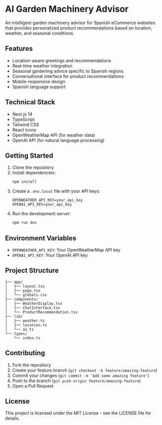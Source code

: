 # AI Garden Machinery Advisor

An intelligent garden machinery advisor for Spanish eCommerce websites that provides personalized product recommendations based on location, weather, and seasonal conditions.

## Features

- Location-aware greetings and recommendations
- Real-time weather integration
- Seasonal gardening advice specific to Spanish regions
- Conversational interface for product recommendations
- Mobile-responsive design
- Spanish language support

## Technical Stack

- Next.js 14
- TypeScript
- Tailwind CSS
- React Icons
- OpenWeatherMap API (for weather data)
- OpenAI API (for natural language processing)

## Getting Started

1. Clone the repository
2. Install dependencies:
   ```bash
   npm install
   ```
3. Create a `.env.local` file with your API keys:
   ```
   OPENWEATHER_API_KEY=your_api_key
   OPENAI_API_KEY=your_api_key
   ```
4. Run the development server:
   ```bash
   npm run dev
   ```

## Environment Variables

- `OPENWEATHER_API_KEY`: Your OpenWeatherMap API key
- `OPENAI_API_KEY`: Your OpenAI API key

## Project Structure

```
├── app/
│   ├── layout.tsx
│   ├── page.tsx
│   └── globals.css
├── components/
│   ├── WeatherDisplay.tsx
│   ├── ChatInterface.tsx
│   └── ProductRecommendation.tsx
├── lib/
│   ├── weather.ts
│   ├── location.ts
│   └── ai.ts
└── types/
    └── index.ts
```

## Contributing

1. Fork the repository
2. Create your feature branch (`git checkout -b feature/amazing-feature`)
3. Commit your changes (`git commit -m 'Add some amazing feature'`)
4. Push to the branch (`git push origin feature/amazing-feature`)
5. Open a Pull Request

## License

This project is licensed under the MIT License - see the LICENSE file for details. 